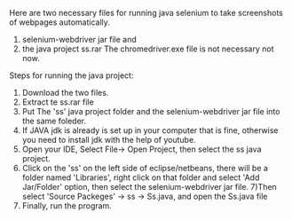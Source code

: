 Here are two necessary files for running java selenium to take screenshots of webpages automatically. 
1) selenium-webdriver jar file and
2) the java project ss.rar
The chromedriver.exe file is not necessary not now.

Steps for running the java project:
1) Download  the two files.
2) Extract te ss.rar file 
3) Put The 'ss' java project folder and the selenium-webdriver jar file into the same foleder.
4) If JAVA jdk is already is set up in your computer that is fine, otherwise you need to install jdk with the help of youtube.
5) Open your IDE, Select File-> Open Project, then select the ss java project.
6) Click on the 'ss' on the left side of eclipse/netbeans, there will be a folder named 'Libraries', right click on that folder and
  select 'Add Jar/Folder' option, then select the selenium-webdriver jar file.
7)Then select 'Source Packeges' -> ss -> Ss.java, and open the Ss.java file
8) Finally, run the program.
